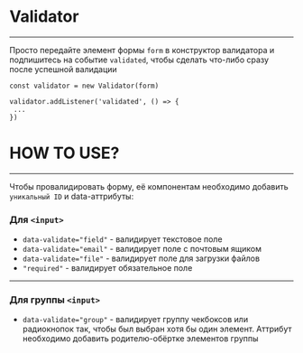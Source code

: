 # Validator

***

Просто передайте элемент формы `form` в конструктор валидатора
и подпишитесь на событие `validated`, чтобы сделать что-либо сразу после успешной валидации

````
const validator = new Validator(form)

validator.addListener('validated', () => {
 ...
})
````

# HOW TO USE?

***

Чтобы провалидировать форму, её компонентам необходимо добавить `уникальный ID` и data-аттрибуты:

### Для `<input>`

- `data-validate="field"` - валидирует текстовое поле
- `data-validate="email"` - валидирует поле с почтовым ящиком
- `data-validate="file"` - валидирует поле для загрузки файлов
- `"required"` - валидирует обязательное поле

***

### Для группы `<input>`

- `data-validate="group"` - валидирует группу чекбоксов или радиокнопок так,
чтобы был выбран хотя бы один элемент. Аттрибут необходимо добавить родителю-обёртке элементов группы
